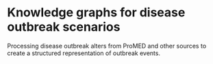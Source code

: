 Knowledge graphs for disease outbreak scenarios
===============================================

Processing disease outbreak alters from ProMED and other sources to create a structured representation of outbreak events.
